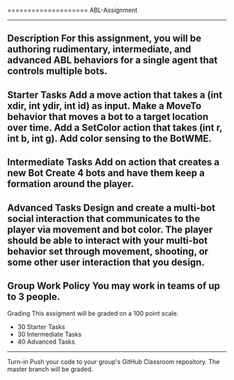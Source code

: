 ====================
ABL-Assignment

--------------------
Description
For this assignment, you will be authoring rudimentary, intermediate, and advanced ABL behaviors for a single agent that controls multiple bots.
--------------------
Starter Tasks
Add a move action that takes a (int xdir, int ydir, int id) as input.
Make a MoveTo behavior that moves a bot to a target location over time.
Add a SetColor action that takes (int r, int b, int g).
Add color sensing to the BotWME.
--------------------
Intermediate Tasks
Add on action that creates a new Bot
Create 4 bots and have them keep a formation around the player.
--------------------
Advanced Tasks
Design and create a multi-bot social interaction that communicates to the player via movement and bot color. The player should be able to interact with your multi-bot behavior set through movement, shooting, or some other user interaction that you design.
--------------------
Group Work Policy
You may work in teams of up to 3 people.
--------------------
Grading
This assigment will be graded on a 100 point scale.
* 30 Starter Tasks
* 30 Intermediate Tasks
* 40 Advanced Tasks
--------------------
Turn-in
Push your code to your group's GitHub Classroom repository. The master branch will be graded.
